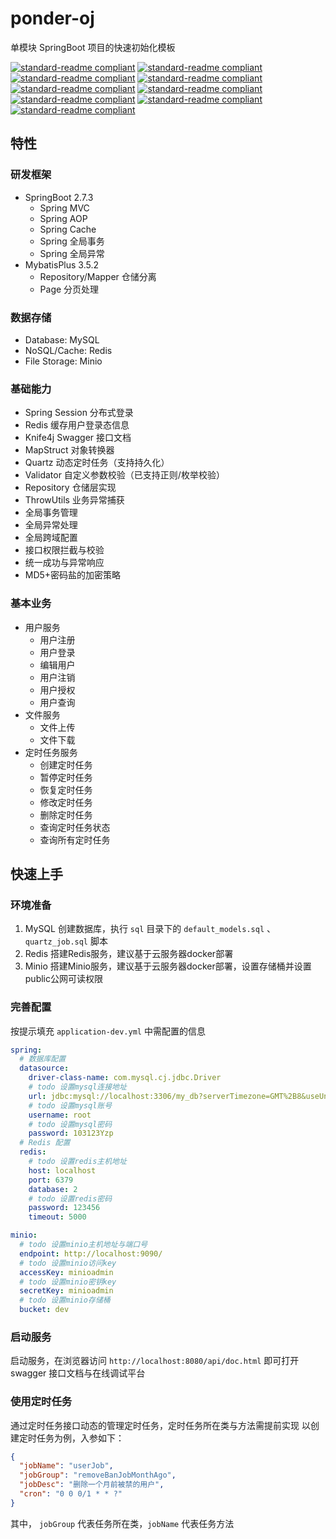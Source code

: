 # ponder-oj
单模块 SpringBoot 项目的快速初始化模板

[![standard-readme compliant](https://img.shields.io/badge/JDK-1.8-brightgreen.svg?style=flat-square)](https://github.com/ponderyao/droc-identifier)
[![standard-readme compliant](https://img.shields.io/badge/SpringBoot-2.7.3-brightgreen.svg?style=flat-square)](https://github.com/ponderyao/droc-identifier)
[![standard-readme compliant](https://img.shields.io/badge/Maven-3.8.1-brightgreen.svg?style=flat-square)](https://github.com/ponderyao/droc-identifier)
[![standard-readme compliant](https://img.shields.io/badge/Redis-6.0-pink.svg?style=flat-square)](https://github.com/ponderyao/droc-identifier)
[![standard-readme compliant](https://img.shields.io/badge/MySQL-8.0-orange.svg?style=flat-square)](https://github.com/ponderyao/droc-identifier)
[![standard-readme compliant](https://img.shields.io/badge/Minio-8.5.2-yellow.svg?style=flat-square)](https://github.com/ponderyao/droc-identifier)
[![standard-readme compliant](https://img.shields.io/badge/knife4j-3.0.2-cyan.svg?style=flat-square)](https://github.com/ponderyao/droc-identifier)
[![standard-readme compliant](https://img.shields.io/badge/MybatisPlus-3.5.2-blue.svg?style=flat-square)](https://github.com/ponderyao/droc-identifier)
[![standard-readme compliant](https://img.shields.io/badge/Quartz-2.3.2-gold.svg?style=flat-square)](https://github.com/ponderyao/droc-identifier)

## 特性
### 研发框架
- SpringBoot 2.7.3
  - Spring MVC
  - Spring AOP
  - Spring Cache
  - Spring 全局事务
  - Spring 全局异常
- MybatisPlus 3.5.2
  - Repository/Mapper 仓储分离
  - Page 分页处理

### 数据存储
- Database: MySQL
- NoSQL/Cache: Redis
- File Storage: Minio

### 基础能力
- Spring Session 分布式登录
- Redis 缓存用户登录态信息
- Knife4j Swagger 接口文档
- MapStruct 对象转换器
- Quartz 动态定时任务（支持持久化）
- Validator 自定义参数校验（已支持正则/枚举校验）
- Repository 仓储层实现
- ThrowUtils 业务异常捕获
- 全局事务管理
- 全局异常处理
- 全局跨域配置
- 接口权限拦截与校验
- 统一成功与异常响应
- MD5+密码盐的加密策略

### 基本业务
- 用户服务
  - 用户注册
  - 用户登录
  - 编辑用户
  - 用户注销
  - 用户授权
  - 用户查询
- 文件服务
  - 文件上传
  - 文件下载
- 定时任务服务
  - 创建定时任务
  - 暂停定时任务
  - 恢复定时任务
  - 修改定时任务
  - 删除定时任务
  - 查询定时任务状态
  - 查询所有定时任务

## 快速上手
### 环境准备
1. MySQL
创建数据库，执行 `sql` 目录下的 `default_models.sql` 、 `quartz_job.sql` 脚本
2. Redis
搭建Redis服务，建议基于云服务器docker部署
3. Minio
搭建Minio服务，建议基于云服务器docker部署，设置存储桶并设置public公网可读权限
### 完善配置
按提示填充 `application-dev.yml` 中需配置的信息
```yaml
spring:
  # 数据库配置
  datasource:
    driver-class-name: com.mysql.cj.jdbc.Driver
    # todo 设置mysql连接地址
    url: jdbc:mysql://localhost:3306/my_db?serverTimezone=GMT%2B8&useUnicode=true&characterEncoding=UTF-8
    # todo 设置mysql账号
    username: root
    # todo 设置mysql密码
    password: 103123Yzp
  # Redis 配置
  redis:
    # todo 设置redis主机地址
    host: localhost
    port: 6379
    database: 2
    # todo 设置redis密码
    password: 123456
    timeout: 5000

minio:
  # todo 设置minio主机地址与端口号
  endpoint: http://localhost:9090/
  # todo 设置minio访问key
  accessKey: minioadmin
  # todo 设置minio密钥key
  secretKey: minioadmin
  # todo 设置minio存储桶
  bucket: dev
```
### 启动服务
启动服务，在浏览器访问 `http://localhost:8080/api/doc.html` 即可打开 swagger 接口文档与在线调试平台
### 使用定时任务
通过定时任务接口动态的管理定时任务，定时任务所在类与方法需提前实现
以创建定时任务为例，入参如下：
```json
{
  "jobName": "userJob",
  "jobGroup": "removeBanJobMonthAgo",
  "jobDesc": "删除一个月前被禁的用户",
  "cron": "0 0 0/1 * * ?"
}
```
其中， `jobGroup` 代表任务所在类，`jobName` 代表任务方法